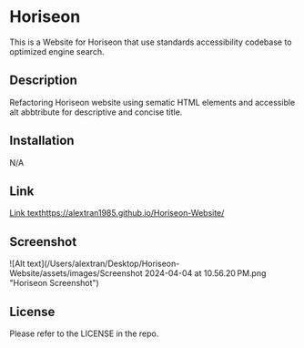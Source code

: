 # Horiseon 

This is a Website for Horiseon that use standards accessibility codebase to optimized engine search.

## Description

Refactoring Horiseon website using sematic HTML elements and accessible alt abbtribute for descriptive and concise title.

## Installation

N/A

## Link

[Link text](https://website-name.com)https://alextran1985.github.io/Horiseon-Website/

## Screenshot

![Alt text](/Users/alextran/Desktop/Horiseon-Website/assets/images/Screenshot 2024-04-04 at 10.56.20 PM.png "Horiseon Screenshot")

## License

Please refer to the LICENSE in the repo.

